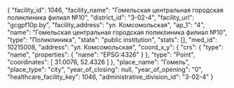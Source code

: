{
    "facility_id": 1046,
    "facility_name": "Гомельская центральная городская поликлиника филиал №10",
    "district_id": "3-02-4",
    "facility_url": "gcgpf10p.by",
    "facility_address": "ул. Комсомольская",
    "ap_1": "4",
    "name": "Гомельская центральная городская поликлиника филиал №10",
    "type": "Поликлиника",
    "state": "public institution",
    "stats": [],
    "med_id": 10215008,
    "address": "ул. Комсомольская",
    "coord_x_y": {
        "crs": {
            "type": "name",
            "properties": {
                "name": "EPSG:4326"
            }
        },
        "type": "Point",
        "coordinates": [
            31.0076,
            52.4326
        ]
    },
    "place_name": "Гомель",
    "place_type": "city",
    "year_of_closing": null,
    "year_of_opening": "0",
    "healthcare_facility_key": 1046,
    "administrative_division_id": "3-02-4"
}